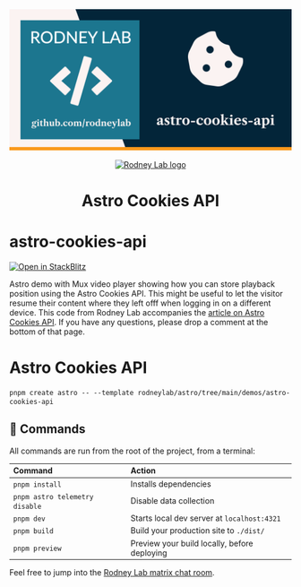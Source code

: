 <img src="../../images/rodneylab-github-astro-cookies-api.png" alt="Rodney Lab astro-prerender-comment-form Github banner">

<p align="center">
  <a aria-label="Open Rodney Lab site" href="https://rodneylab.com" rel="nofollow noopener noreferrer">
    <img alt="Rodney Lab logo" src="https://rodneylab.com/assets/icon.png" width="60" />
  </a>
</p>
<h1 align="center">
  Astro Cookies API
</h1>

# astro-cookies-api

[![Open in StackBlitz](https://developer.stackblitz.com/img/open_in_stackblitz.svg)](https://stackblitz.com/github/rodneylab/astro/tree/main/demos/astro-cookies-api)

Astro demo with Mux video player showing how you can store playback position using the Astro Cookies API. This might be useful to let the visitor resume their content where they left offf when logging in on a different device. This code from Rodney Lab accompanies the <a aria-label="article on Astro Cookies API: open the Rodney Lab tutorial" href="https://rodneylab.com/astro-cookies-api/">article on Astro Cookies API</a>. If you have any questions, please drop a comment at the bottom of that page.

# Astro Cookies API

```
pnpm create astro -- --template rodneylab/astro/tree/main/demos/astro-cookies-api
```

## 🧞 Commands

All commands are run from the root of the project, from a terminal:

| Command                        | Action                                       |
| :----------------------------- | :------------------------------------------- |
| `pnpm install`                 | Installs dependencies                        |
| `pnpm astro telemetry disable` | Disable data collection                      |
| `pnpm dev`                     | Starts local dev server at `localhost:4321`  |
| `pnpm build`                   | Build your production site to `./dist/`      |
| `pnpm preview`                 | Preview your build locally, before deploying |

Feel free to jump into the [Rodney Lab matrix chat room](https://matrix.to/#/%23rodney:matrix.org).

